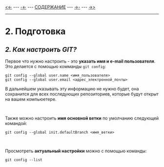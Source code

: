[<<-](./1-1.md) ---
[-<-](./2-1.md) ---
[СОДЕРЖАНИЕ](./README.md) ---
[->-](./2-3.md) ---
[->>](./3-1.md)

---

# **2. Подготовка**
## *2. Как настроить GIT?*
Первое что нужно настроить - это **указать имя и e-mail пользователя**. Это делается с помощью комманды `git config`:
```
git config --global user.name <имя_пользователя>
git config --global user.email <адрес_электронной_почты>
```
 
  В дальнейшем указывать эту информацию не нужно будет, она сохранится для всех последующих репозиториев, которые будут открыт на вашем компьюетере.

<br>

 Также можно настроить **имя основной ветки** по умолчанию следующей командой:
 ```
 git config --global init.defaultBranch <имя_ветки>
 ```

<br>

 Просмотреть **актуальный настройки** можно с помощью команды:
 ```
 git config --list
 ```